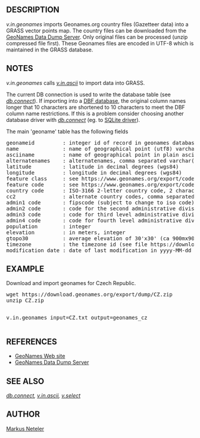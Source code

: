 <h2>DESCRIPTION</h2>

<em>v.in.geonames</em> imports Geonames.org country files (Gazetteer
data) into a GRASS vector points map. The country files can be
downloaded from the
<a href="https://download.geonames.org/export/dump/">GeoNames Data Dump
Server</a>. Only original files can be processed (unzip compressed
file first). These Geonames files are encoded in UTF-8 which is
maintained in the GRASS database.

<h2>NOTES</h2>

<p>
<em>v.in.geonames</em>
calls <em><a href="v.in.ascii.html">v.in.ascii</a></em> to import data
into GRASS.

<p>
The current DB connection is used to write the database table
(see <em><a href="db.connect.html">db.connect</a></em>). If importing
into a <a href="grass-dbf.html">DBF database</a>, the original column
names longer that 10 characters are shortened to 10 characters to meet
the DBF column name restrictions. If this is a problem consider
choosing another database driver
with <em><a href="db.connect.html">db.connect</a></em>
(eg. to <a href="grass-sqlite.html">SQLite driver</a>).

<p>
The main 'geoname' table has the following fields

<div class="code"><pre>
geonameid         : integer id of record in geonames database
name              : name of geographical point (utf8) varchar(200)
asciiname         : name of geographical point in plain ascii characters, varchar(200)
alternatenames    : alternatenames, comma separated varchar(4000)
latitude          : latitude in decimal degrees (wgs84)
longitude         : longitude in decimal degrees (wgs84)
feature class     : see https://www.geonames.org/export/codes.html, char(1)
feature code      : see https://www.geonames.org/export/codes.html, varchar(10)
country code      : ISO-3166 2-letter country code, 2 characters
cc2               : alternate country codes, comma separated, ISO-3166 2-letter country code, 60 characters
admin1 code       : fipscode (subject to change to iso code), isocode for the us and ch, see file admin1Codes.txt for display names of this code; varchar(20)
admin2 code       : code for the second administrative division, a county in the US, see file admin2Codes.txt; varchar(80)
admin3 code       : code for third level administrative division, varchar(20)
admin4 code       : code for fourth level administrative division, varchar(20)
population        : integer
elevation         : in meters, integer
gtopo30           : average elevation of 30'x30' (ca 900mx900m) area in meters, integer
timezone          : the timezone id (see file https://download.geonames.org/export/dump/timeZones.txt)
modification date : date of last modification in yyyy-MM-dd format
</pre></div>

<h2>EXAMPLE</h2>

Download and import geonames for Czech Republic.

<div class="code"><pre>
wget https://download.geonames.org/export/dump/CZ.zip
unzip CZ.zip

v.in.geonames input=CZ.txt output=geonames_cz
</pre></div>

<h2>REFERENCES</h2>

<ul>
  <li><a href="https://www.geonames.org">GeoNames Web site</a></li>
  <li><a href="https://download.geonames.org/export/dump/">GeoNames Data Dump Server</a></li>
</ul>

<h2>SEE ALSO</h2>

<em>
  <a href="db.connect.html">db.connect</a>,
  <a href="v.in.ascii.html">v.in.ascii</a>,
  <a href="v.select.html">v.select</a>
</em>

<h2>AUTHOR</h2>

<a href="https://grassbook.org/">Markus Neteler</a>
